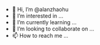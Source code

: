 - 👋 Hi, I’m @alanzhaohu
- 👀 I’m interested in ...
- 🌱 I’m currently learning ...
- 💞️ I’m looking to collaborate on ...
- 📫 How to reach me ...

<!---
alanzhaohu/alanzhaohu is a ✨ special ✨ repository because its `README.md` (this file) appears on your GitHub profile.
You can click the Preview link to take a look at your changes.
--->
